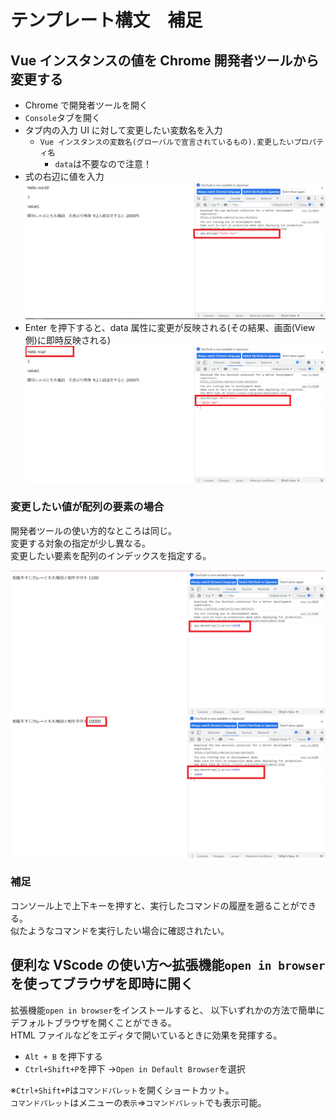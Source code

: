 # テンプレート構文　補足

## Vue インスタンスの値を Chrome 開発者ツールから変更する

-   Chrome で開発者ツールを開く
-   `Console`タブを開く
-   タブ内の入力 UI に対して変更したい変数名を入力
    -   `Vue インスタンスの変数名(グローバルで宣言されているもの).変更したいプロパティ名`
        -   `data`は不要なので注意！
-   式の右辺に値を入力
    ![](lecuture_images/02_add_01.png)
-   Enter を押下すると、data 属性に変更が反映される(その結果、画面(View 側)に即時反映される)
    ![](lecuture_images/02_add_02.png)

### 変更したい値が配列の要素の場合

開発者ツールの使い方的なところは同じ。  
変更する対象の指定が少し異なる。  
変更したい要素を配列のインデックスを指定する。

![](lecuture_images/02_add_03.png)
![](lecuture_images/02_add_04.png)

### 補足

コンソール上で上下キーを押すと、実行したコマンドの履歴を遡ることができる。  
似たようなコマンドを実行したい場合に確認されたい。

## 便利な VScode の使い方～拡張機能`open in browser`を使ってブラウザを即時に開く

拡張機能`open in browser`をインストールすると、
以下いずれかの方法で簡単にデフォルトブラウザを開くことができる。  
HTML ファイルなどをエディタで開いているときに効果を発揮する。

-   `Alt + B` を押下する
-   `Ctrl+Shift+P`を押下 →`Open in Default Browser`を選択

※`Ctrl+Shift+P`は`コマンドパレット`を開くショートカット。  
`コマンドパレット`はメニューの`表示`⇒`コマンドパレット`でも表示可能。
